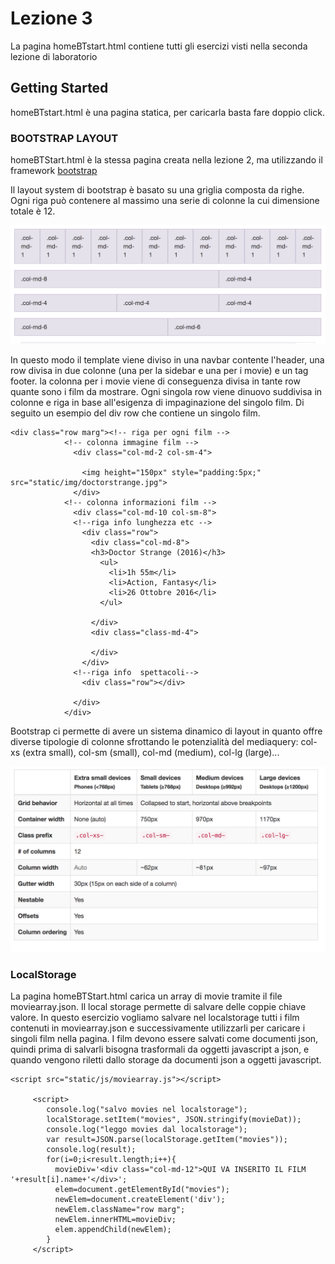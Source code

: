 # Lezione 3

La pagina homeBTstart.html contiene tutti gli esercizi visti nella seconda lezione di laboratorio

## Getting Started

homeBTstart.html è una pagina statica, per caricarla basta fare doppio click.



### BOOTSTRAP LAYOUT

homeBTStart.html è la stessa pagina creata nella lezione 2, ma utilizzando il framework [bootstrap](https://getbootsrap.com)

Il layout system di bootstrap è basato su una griglia composta da righe.
Ogni riga può contenere al massimo una serie di colonne la cui dimensione totale è 12.

![alt gridsysmte](https://raw.githubusercontent.com/anonymez/CloudWebApplicationLab/master/Lezione%203/static/img/grid.png "bootstrap grid system") 

In questo modo il template viene diviso in una navbar contente l'header, una row divisa in due colonne (una per la sidebar e una per i movie) e un tag footer.
la colonna per i movie viene di conseguenza divisa in tante row quante sono i film da mostrare. Ogni singola row viene dinuovo suddivisa in colonne e riga in base all'esigenza di impaginazione del singolo film. Di seguito un esempio del div row che contiene un singolo film.

```
<div class="row marg"><!-- riga per ogni film -->
            <!-- colonna immagine film -->
              <div class="col-md-2 col-sm-4">
                
                <img height="150px" style="padding:5px;" src="static/img/doctorstrange.jpg">
              </div>
            <!-- colonna informazioni film -->  
              <div class="col-md-10 col-sm-8">
              <!--riga info lunghezza etc -->
                <div class="row">
                  <div class="col-md-8">
                  <h3>Doctor Strange (2016)</h3>
                    <ul>
                      <li>1h 55m</li>
                      <li>Action, Fantasy</li>
                      <li>26 Ottobre 2016</li>
                    </ul>   
                    
                  </div>
                  <div class="class-md-4">
                    
                  </div>
                </div>
              <!--riga info  spettacoli-->  
                <div class="row"></div>

              </div>
            </div>
```


Bootstrap ci permette di avere un sistema dinamico di layout in quanto offre diverse tipologie di colonne sfrottando le potenzialità del mediaquery: col-xs (extra small), col-sm (small), col-md (medium), col-lg (large)...

![alt mediaquery](https://raw.githubusercontent.com/anonymez/CloudWebApplicationLab/master/Lezione%203/static/img/mediaquery.png "bootstrap mediaquery") 


### LocalStorage

La pagina homeBTStart.html carica un array di movie tramite il file moviearray.json. Il local storage permette di salvare delle coppie chiave valore. In questo esercizio vogliamo salvare nel localstorage tutti i film contenuti in moviearray.json e successivamente utilizzarli per caricare i singoli film nella pagina.
I film devono essere salvati come documenti json, quindi prima di salvarli bisogna trasformali da oggetti javascript a json, e quando vengono riletti dallo storage da documenti json a oggetti javascript.

```
<script src="static/js/moviearray.js"></script> 
     
     <script>
     	console.log("salvo movies nel localstorage");
        localStorage.setItem("movies", JSON.stringify(movieDat));
        console.log("leggo movies dal localstorage");
        var result=JSON.parse(localStorage.getItem("movies"));
        console.log(result);
        for(i=0;i<result.length;i++){
          movieDiv='<div class="col-md-12">QUI VA INSERITO IL FILM '+result[i].name+'</div>';
          elem=document.getElementById("movies");
          newElem=document.createElement('div');
          newElem.className="row marg";
          newElem.innerHTML=movieDiv;
          elem.appendChild(newElem);
        }
     </script>

```





